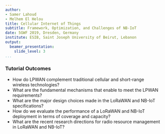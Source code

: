 ```yaml
---
author:
- Samer Lahoud
- Melhem El Helou
title: Cellular Internet of Things
subtitle: Framework, Optimization, and Challenges of NB-IoT
date: 5GWF 2019, Dresden, Germany
institute: ESIB, Saint Joseph University of Beirut, Lebanon
output:
  beamer_presentation:
    slide_level: 3
...
```


### Tutorial Outcomes
- How do LPWAN complement traditional cellular and short-range wireless technologies?
- What are the fundamental mechanisms that enable to meet the LPWAN requirements?
- What are the major design choices made in the LoRaWAN and NB-IoT specifications?
- How do we evaluate the performance of a LoRaWAN and NB-IoT deployment in terms of coverage and capacity?
- What are the recent research directions for radio resource management in LoRaWAN and NB-IoT?
